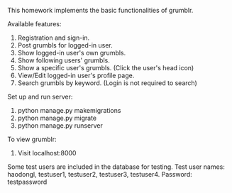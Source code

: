 This homework implements the basic functionalities of grumblr.

Available features:
1. Registration and sign-in.
2. Post grumbls for logged-in user.
3. Show logged-in user's own grumbls.
4. Show following users' grumbls.
5. Show a specific user's grumbls. (Click the user's head icon)
6. View/Edit logged-in user's profile page.
7. Search grumbls by keyword. (Login is not required to search)

Set up and run server:
1. python manage.py makemigrations
2. python manage.py migrate
3. python manage.py runserver

To view grumblr:
1. Visit localhost:8000

Some test users are included in the database for testing.
Test user names: haodongl, testuser1, testuser2, testuser3, testuser4. 
Password: testpassword
